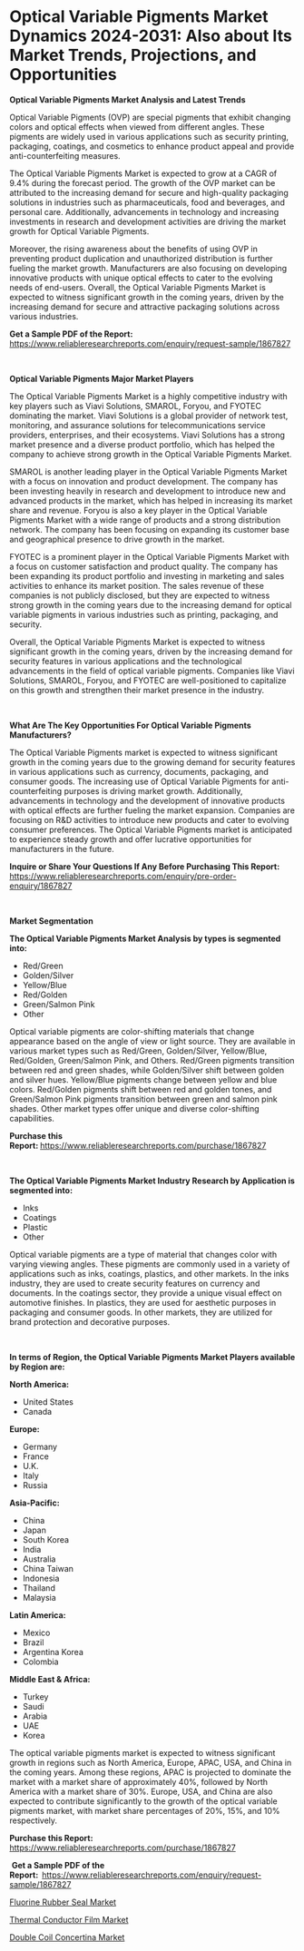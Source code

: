 <p><h1>Optical Variable Pigments Market Dynamics 2024-2031: Also about Its Market Trends, Projections, and Opportunities</h1></p><p><strong>Optical Variable Pigments Market Analysis and Latest Trends</strong></p>
<p><p>Optical Variable Pigments (OVP) are special pigments that exhibit changing colors and optical effects when viewed from different angles. These pigments are widely used in various applications such as security printing, packaging, coatings, and cosmetics to enhance product appeal and provide anti-counterfeiting measures.</p><p>The Optical Variable Pigments Market is expected to grow at a CAGR of 9.4% during the forecast period. The growth of the OVP market can be attributed to the increasing demand for secure and high-quality packaging solutions in industries such as pharmaceuticals, food and beverages, and personal care. Additionally, advancements in technology and increasing investments in research and development activities are driving the market growth for Optical Variable Pigments.</p><p>Moreover, the rising awareness about the benefits of using OVP in preventing product duplication and unauthorized distribution is further fueling the market growth. Manufacturers are also focusing on developing innovative products with unique optical effects to cater to the evolving needs of end-users. Overall, the Optical Variable Pigments Market is expected to witness significant growth in the coming years, driven by the increasing demand for secure and attractive packaging solutions across various industries.</p></p>
<p><strong>Get a Sample PDF of the Report:&nbsp;</strong> <a href="https://www.reliableresearchreports.com/enquiry/request-sample/1867827">https://www.reliableresearchreports.com/enquiry/request-sample/1867827</a></p>
<p>&nbsp;</p>
<p><strong>Optical Variable Pigments Major Market Players</strong></p>
<p><p>The Optical Variable Pigments Market is a highly competitive industry with key players such as Viavi Solutions, SMAROL, Foryou, and FYOTEC dominating the market. Viavi Solutions is a global provider of network test, monitoring, and assurance solutions for telecommunications service providers, enterprises, and their ecosystems. Viavi Solutions has a strong market presence and a diverse product portfolio, which has helped the company to achieve strong growth in the Optical Variable Pigments Market.</p><p>SMAROL is another leading player in the Optical Variable Pigments Market with a focus on innovation and product development. The company has been investing heavily in research and development to introduce new and advanced products in the market, which has helped in increasing its market share and revenue. Foryou is also a key player in the Optical Variable Pigments Market with a wide range of products and a strong distribution network. The company has been focusing on expanding its customer base and geographical presence to drive growth in the market.</p><p>FYOTEC is a prominent player in the Optical Variable Pigments Market with a focus on customer satisfaction and product quality. The company has been expanding its product portfolio and investing in marketing and sales activities to enhance its market position. The sales revenue of these companies is not publicly disclosed, but they are expected to witness strong growth in the coming years due to the increasing demand for optical variable pigments in various industries such as printing, packaging, and security.</p><p>Overall, the Optical Variable Pigments Market is expected to witness significant growth in the coming years, driven by the increasing demand for security features in various applications and the technological advancements in the field of optical variable pigments. Companies like Viavi Solutions, SMAROL, Foryou, and FYOTEC are well-positioned to capitalize on this growth and strengthen their market presence in the industry.</p></p>
<p>&nbsp;</p>
<p><strong>What Are The Key Opportunities For Optical Variable Pigments Manufacturers?</strong></p>
<p><p>The Optical Variable Pigments market is expected to witness significant growth in the coming years due to the growing demand for security features in various applications such as currency, documents, packaging, and consumer goods. The increasing use of Optical Variable Pigments for anti-counterfeiting purposes is driving market growth. Additionally, advancements in technology and the development of innovative products with optical effects are further fueling the market expansion. Companies are focusing on R&D activities to introduce new products and cater to evolving consumer preferences. The Optical Variable Pigments market is anticipated to experience steady growth and offer lucrative opportunities for manufacturers in the future.</p></p>
<p><strong>Inquire or Share Your Questions If Any Before Purchasing This Report:</strong> <a href="https://www.reliableresearchreports.com/enquiry/pre-order-enquiry/1867827">https://www.reliableresearchreports.com/enquiry/pre-order-enquiry/1867827</a></p>
<p>&nbsp;</p>
<p><strong>Market Segmentation</strong></p>
<p><strong>The Optical Variable Pigments Market Analysis by types is segmented into:</strong></p>
<p><ul><li>Red/Green</li><li>Golden/Silver</li><li>Yellow/Blue</li><li>Red/Golden</li><li>Green/Salmon Pink</li><li>Other</li></ul></p>
<p><p>Optical variable pigments are color-shifting materials that change appearance based on the angle of view or light source. They are available in various market types such as Red/Green, Golden/Silver, Yellow/Blue, Red/Golden, Green/Salmon Pink, and Others. Red/Green pigments transition between red and green shades, while Golden/Silver shift between golden and silver hues. Yellow/Blue pigments change between yellow and blue colors. Red/Golden pigments shift between red and golden tones, and Green/Salmon Pink pigments transition between green and salmon pink shades. Other market types offer unique and diverse color-shifting capabilities.</p></p>
<p><strong>Purchase this Report:&nbsp;</strong><a href="https://www.reliableresearchreports.com/purchase/1867827">https://www.reliableresearchreports.com/purchase/1867827</a></p>
<p>&nbsp;</p>
<p><strong>The Optical Variable Pigments Market Industry Research by Application is segmented into:</strong></p>
<p><ul><li>Inks</li><li>Coatings</li><li>Plastic</li><li>Other</li></ul></p>
<p><p>Optical variable pigments are a type of material that changes color with varying viewing angles. These pigments are commonly used in a variety of applications such as inks, coatings, plastics, and other markets. In the inks industry, they are used to create security features on currency and documents. In the coatings sector, they provide a unique visual effect on automotive finishes. In plastics, they are used for aesthetic purposes in packaging and consumer goods. In other markets, they are utilized for brand protection and decorative purposes.</p></p>
<p>&nbsp;</p>
<p><strong>In terms of Region, the Optical Variable Pigments Market Players available by Region are:</strong></p>
<p>
    <p> <strong> North America: </strong>
        <ul>
            <li>United States</li>
            <li>Canada</li>
        </ul>
        </p> 
    <p> <strong> Europe: </strong>
        <ul>
            <li>Germany</li>
            <li>France</li>
            <li>U.K.</li>
            <li>Italy</li>
            <li>Russia</li>
        </ul>
        </p> 
    <p> <strong> Asia-Pacific: </strong>
        <ul>
            <li>China</li>
            <li>Japan</li>
            <li>South Korea</li>
            <li>India</li>
            <li>Australia</li>
            <li>China Taiwan</li>
            <li>Indonesia</li>
            <li>Thailand</li>
            <li>Malaysia</li>
        </ul>
        </p> 
    <p> <strong> Latin America: </strong>
        <ul>
            <li>Mexico</li>
            <li>Brazil</li>
            <li>Argentina Korea</li>
            <li>Colombia</li>
        </ul>
        </p> 
    <p> <strong> Middle East & Africa: </strong>
        <ul>
            <li>Turkey</li>
            <li>Saudi</li>
            <li>Arabia</li>
            <li>UAE</li>
            <li>Korea</li>
        </ul>
    </p>
    </p>
<p><p>The optical variable pigments market is expected to witness significant growth in regions such as North America, Europe, APAC, USA, and China in the coming years. Among these regions, APAC is projected to dominate the market with a market share of approximately 40%, followed by North America with a market share of 30%. Europe, USA, and China are also expected to contribute significantly to the growth of the optical variable pigments market, with market share percentages of 20%, 15%, and 10% respectively.</p></p>
<p><strong>Purchase this Report: </strong><a href="https://www.reliableresearchreports.com/purchase/1867827">https://www.reliableresearchreports.com/purchase/1867827</a></p>
<p>&nbsp;<strong>Get a Sample PDF of the Report:&nbsp;&nbsp;</strong><a href="https://www.reliableresearchreports.com/enquiry/request-sample/1867827">https://www.reliableresearchreports.com/enquiry/request-sample/1867827</a></p>
<p><strong></strong></p>
<p><p><a href="https://github.com/bobicer/Market-Research-Report-List-2/blob/main/fluorine-rubber-seal-market.md">Fluorine Rubber Seal Market</a></p><p><a href="https://github.com/timeliteaut/Market-Research-Report-List-1/blob/main/thermal-conductor-film-market.md">Thermal Conductor Film Market</a></p><p><a href="https://github.com/seekum/Market-Research-Report-List-1/blob/main/double-coil-concertina-market.md">Double Coil Concertina Market</a></p></p>